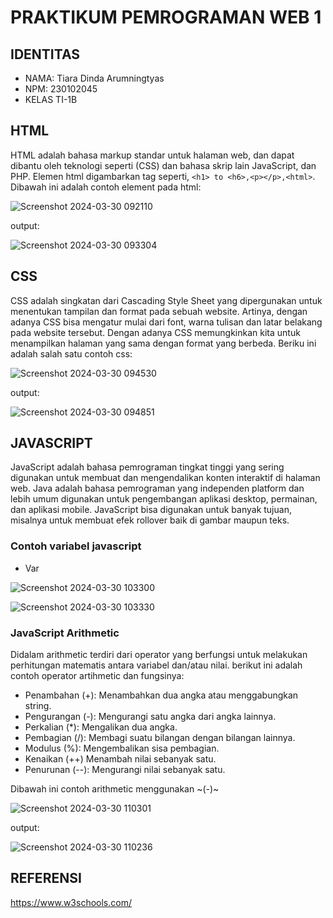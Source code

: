 # PRAKTIKUM PEMROGRAMAN WEB 1

## IDENTITAS
* NAMA: Tiara Dinda Arumningtyas
* NPM: 230102045
* KELAS TI-1B

## HTML
HTML adalah bahasa markup standar untuk halaman web, 
dan dapat dibantu oleh teknologi seperti (CSS) dan bahasa skrip lain JavaScript, dan PHP.
Elemen html digambarkan tag seperti, `<h1> to <h6>,<p></p>,<html>`. Dibawah ini adalah contoh element pada html:

![Screenshot 2024-03-30 092110](https://github.com/tiaradinda020/tiara/assets/165237975/b2542648-78b1-4c9c-95d2-f95fcc581778)

output:

![Screenshot 2024-03-30 093304](https://github.com/tiaradinda020/tiara/assets/165237975/e8bce5d2-26a1-422a-b156-cdc90d2f1bf4)

## CSS
CSS adalah singkatan dari Cascading Style Sheet yang dipergunakan untuk menentukan tampilan dan format pada sebuah website. 
Artinya, dengan adanya CSS bisa mengatur mulai dari font, warna tulisan dan latar belakang pada website tersebut. 
Dengan adanya CSS memungkinkan kita untuk menampilkan halaman yang sama dengan format yang berbeda. 
Beriku ini adalah salah satu contoh css:

![Screenshot 2024-03-30 094530](https://github.com/tiaradinda020/tiara/assets/165237975/f9dbdc6c-3c12-48e3-8e0e-d814315fde7a)

output:

![Screenshot 2024-03-30 094851](https://github.com/tiaradinda020/tiara/assets/165237975/558157b9-db84-4118-b70f-693af72e8ef1)

## JAVASCRIPT
JavaScript adalah bahasa pemrograman tingkat tinggi yang sering digunakan untuk membuat dan mengendalikan konten interaktif di halaman web. 
Java adalah bahasa pemrograman yang independen platform dan lebih umum digunakan untuk pengembangan aplikasi desktop, permainan, dan aplikasi mobile.
JavaScript bisa digunakan untuk banyak tujuan, misalnya untuk membuat efek rollover baik di gambar maupun teks.
### Contoh variabel javascript
* Var

![Screenshot 2024-03-30 103300](https://github.com/tiaradinda020/tiara/assets/165237975/245e9526-26c3-4533-8afa-95cbd36c13ad)

![Screenshot 2024-03-30 103330](https://github.com/tiaradinda020/tiara/assets/165237975/4b53615d-d276-4bb8-95d9-6fd6c5ec9b51)

### JavaScript Arithmetic
Didalam arithmetic terdiri dari operator yang berfungsi untuk melakukan perhitungan matematis antara variabel dan/atau nilai. 
berikut ini adalah contoh operator artihmetic dan fungsinya: 

* Penambahan (+): Menambahkan dua angka atau menggabungkan string.
* Pengurangan (-): Mengurangi satu angka dari angka lainnya.
* Perkalian (*): Mengalikan dua angka.
* Pembagian (/): Membagi suatu bilangan dengan bilangan lainnya.
* Modulus (%): Mengembalikan sisa pembagian.
* Kenaikan (++) Menambah nilai sebanyak satu.
* Penurunan (--): Mengurangi nilai sebanyak satu.

Dibawah ini contoh arithmetic menggunakan ~(-)~

![Screenshot 2024-03-30 110301](https://github.com/tiaradinda020/tiara/assets/165237975/34d0c912-602c-49fb-8dbe-a3ebda8ec6bb)

output: 

![Screenshot 2024-03-30 110236](https://github.com/tiaradinda020/tiara/assets/165237975/0029487b-7ab9-4c85-b543-328945f0d319)

## REFERENSI

https://www.w3schools.com/
  
